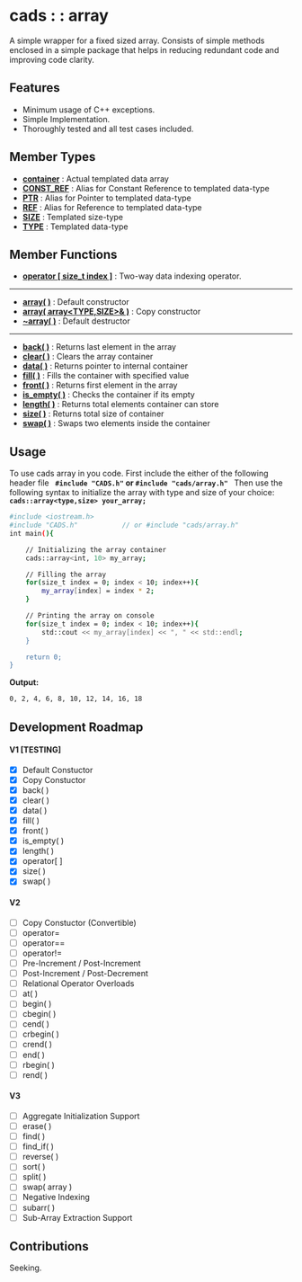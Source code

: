 # cads : : array

A simple wrapper for a fixed sized array. Consists of simple methods enclosed in
a simple package that helps in reducing redundant code and improving code clarity.

## Features
- Minimum usage of C++ exceptions.
- Simple Implementation.
- Thoroughly tested and all test cases included.

## Member Types

- **[container](array/member_types.md)** : Actual templated data array
- **[CONST_REF](array/member_types.md)** : Alias for Constant Reference to templated data-type
- **[PTR](array/member_types.md)** : Alias for Pointer to templated data-type
- **[REF](array/member_types.md)** : Alias for Reference to templated data-type
- **[SIZE](array/member_types.md)** : Templated size-type
- **[TYPE](array/member_types.md)** : Templated data-type

## Member Functions

- **[operator [ size_t index ]](array/overloads/square_bracket_operator.md)** : Two-way data indexing operator.
---
- **[array( )](array/init/def_ctor.md)** : Default constructor
- **[array( array<TYPE,SIZE>& )](array/init/copy_ctor.md)** : Copy constructor
- **[~array( )](array/init/dtor.md)** : Default destructor
---
- **[back( )](array/meth/cads_array_back.md)** : Returns last element in the array
- **[clear( )](array/meth/cads_array_clear.md)** : Clears the array container
- **[data( )](array/meth/cads_array_data.md)** : Returns pointer to internal container
- **[fill( )](array/meth/cads_array_fill.md)** : Fills the container with specified value
- **[front( )](array/meth/cads_array_front.md)** : Returns first element in the array
- **[is_empty( )](array/meth/cads_array_is_empty.md)** : Checks the container if its empty
- **[length( )](array/meth/cads_array_length.md)** : Returns total elements container can store
- **[size( )](array/meth/cads_array_size.md)** : Returns total size of container
- **[swap( )](array/meth/cads_array_swap.md)** : Swaps two elements inside the container

## Usage
To use cads array in you code. First include the either of the following header file
**`
#include "CADS.h"` or `#include "cads/array.h"
`**
Then use the following syntax to initialize the array with type and size of your choice:
**`
cads::array<type,size> your_array;
`**

```sh
#include <iostream.h>
#include "CADS.h"           // or #include "cads/array.h"
int main(){

    // Initializing the array container
    cads::array<int, 10> my_array;

    // Filling the array
    for(size_t index = 0; index < 10; index++){
        my_array[index] = index * 2;
    }

    // Printing the array on console
    for(size_t index = 0; index < 10; index++){
        std::cout << my_array[index] << ", " << std::endl;
    }

    return 0;
}
```
**Output:**
```sh
0, 2, 4, 6, 8, 10, 12, 14, 16, 18
```

## Development Roadmap
#### **V1 [TESTING]**
- [x] Default Constuctor
- [x] Copy Constuctor
- [x] back( )
- [x] clear( )
- [x] data( )
- [x] fill( )
- [x] front( )
- [x] is_empty( )
- [x] length( )
- [x] operator[ ]
- [x] size( )
- [x] swap( )

#### **V2**
- [ ] Copy Constuctor (Convertible)
- [ ] operator=
- [ ] operator==
- [ ] operator!=
- [ ] Pre-Increment / Post-Increment
- [ ] Post-Increment / Post-Decrement
- [ ] Relational Operator Overloads
- [ ] at( )
- [ ] begin( )
- [ ] cbegin( )
- [ ] cend( )
- [ ] crbegin( )
- [ ] crend( )
- [ ] end( )
- [ ] rbegin( )
- [ ] rend( )

#### **V3**
- [ ] Aggregate Initialization Support
- [ ] erase( )
- [ ] find( )
- [ ] find_if( )
- [ ] reverse( )
- [ ] sort( )
- [ ] split( )
- [ ] swap( array )
- [ ] Negative Indexing
- [ ] subarr( )
- [ ] Sub-Array Extraction Support

## Contributions
Seeking.